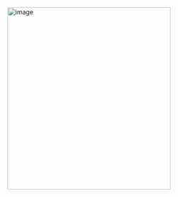 <img width="368" height="410" alt="image" src="https://github.com/user-attachments/assets/b4904a0f-5f04-4be8-ace8-a22d9b12bfb1" />
